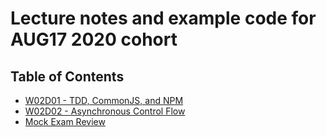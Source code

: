 # Lecture notes and example code for AUG17 2020 cohort

## Table of Contents

* [W02D01 - TDD, CommonJS, and NPM](https://github.com/andydlindsay/aug172020/tree/master/w02d01)
* [W02D02 - Asynchronous Control Flow](https://github.com/andydlindsay/aug172020/tree/master/w02d02)
* [Mock Exam Review](https://github.com/andydlindsay/aug172020/tree/master/breakout-mock-exam-review)

